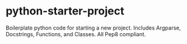 # python-starter-project

Boilerplate python code for starting a new project. Includes Argparse, Docstrings, Functions, and Classes. All Pep8 compliant.

